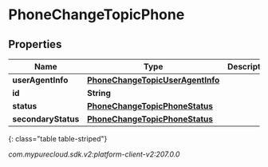 # PhoneChangeTopicPhone


## Properties

| Name | Type | Description | Notes |
| ------------ | ------------- | ------------- | ------------- |
| **userAgentInfo** | [**PhoneChangeTopicUserAgentInfo**](PhoneChangeTopicUserAgentInfo) |  |  [optional] |
| **id** | **String** |  |  [optional] |
| **status** | [**PhoneChangeTopicPhoneStatus**](PhoneChangeTopicPhoneStatus) |  |  [optional] |
| **secondaryStatus** | [**PhoneChangeTopicPhoneStatus**](PhoneChangeTopicPhoneStatus) |  |  [optional] |
{: class="table table-striped"}




_com.mypurecloud.sdk.v2:platform-client-v2:207.0.0_
